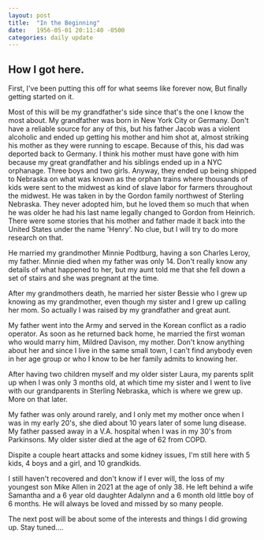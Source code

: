 ```yaml
---
layout: post
title:  "In the Beginning"
date:   1956-05-01 20:11:40 -0500
categories: daily update
---
```


## How I got here.

First, I've been putting this off for what seems like forever now, But finally getting started on it.  

Most of this will be my grandfather's side since that's the one I know the most about.
My grandfather was born in New York City or Germany. Don't have a reliable source for any of this, but his father Jacob was a violent alcoholic and ended up getting his mother and him shot at, almost striking his mother as they were running to escape. Because of this, his dad was deported back to Germany. I think his mother must have gone with him because my great grandfather and his siblings ended up in a NYC orphanage. Three boys and two girls.
Anyway, they ended up being shipped to Nebraska on what was known as the orphan trains where thousands of kids were sent to the midwest as kind of slave labor for farmers throughout the midwest. He was taken in by the Gordon family northwest of Sterling Nebraska. They never adopted him, but he loved them so much that when he was older he had his last name legally changed to Gordon from Heinrich.
There were some stories that his mother and father made it back into the United States under the name 'Henry'. No clue, but I will try to do more research on that. 

He married my grandmother Minnie Podtburg, having a son Charles Leroy, my father. Minnie died when my father was only 14. Don't really know any details of what happened to her, but my aunt told me that she fell down a set of stairs and she was pregnant at the time.

After my grandmothers death, he married her sister Bessie who I grew up knowing as my grandmother, even though my sister and I grew up calling her mom. So actually I was raised by my grandfather and great aunt.

My father went into the Army and served in the Korean conflict as a radio operator. As soon as he returned back home, he married the first woman who would marry him, Mildred Davison, my mother. Don't know anything about her and since I live in the same small town, I can't find anybody even in her age group or who I know to be her family admits to knowing her.

After having two children myself and my older sister Laura, my parents split up when I was only 3 months old, at which time my sister and I went to live with our grandparents in Sterling Nebraska, which is where we grew up. More on that later.

My father was only around rarely, and I only met my mother once when I was in my early 20's, she died about 10 years later of some lung disease. My father passed away in a V.A. hospital when I was in my 30's from Parkinsons. My older sister died at the age of 62 from COPD.

Dispite a couple heart attacks and some kidney issues, I'm still here with 5 kids, 4 boys and a girl, and 10 grandkids.  

I still haven't recovered and don't know if I ever will, the loss of my youngest son Mike Allen in 2021 at the age of only 38. He left behind a wife Samantha and a 6 year old daughter Adalynn and a 6 month old little boy of 6 months. He will always be loved and missed by so many people.

The next post will be about some of the interests and things I did growing up. Stay tuned....